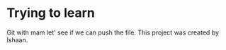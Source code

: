 # Trying to learn
Git with mam let' see if we can push the file.
This project was created by Ishaan.